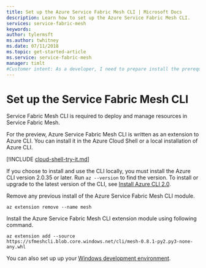 ```yaml
---
title: Set up the Azure Service Fabric Mesh CLI | Microsoft Docs
description: Learn how to set up the Azure Service Fabric Mesh CLI.
services: service-fabric-mesh
keywords:  
author: tylermsft
ms.author: twhitney
ms.date: 07/11/2018
ms.topic: get-started-article
ms.service: service-fabric-mesh
manager: timlt  
#Customer intent: As a developer, I need to prepare install the prerequisites to enable deployment to service fabric mesh.
---
```


# Set up the Service Fabric Mesh CLI
Service Fabric Mesh CLI is required to deploy and manage resources in Service Fabric Mesh. 

For the preview, Azure Service Fabric Mesh CLI is written as an extension to Azure CLI. You can install it in the Azure Cloud Shell or a local installation of Azure CLI. 

[!INCLUDE [cloud-shell-try-it.md](../../includes/cloud-shell-try-it.md)] 

If you choose to install and use the CLI locally, you must install the Azure CLI version 2.0.35 or later. Run `az --version` to find the version. To install or upgrade to the latest version of the CLI, see [Install Azure CLI 2.0][azure-cli-install].

Remove any previous install of the Azure Service Fabric Mesh CLI module.

```azurecli-interactive
az extension remove --name mesh
```

Install the Azure Service Fabric Mesh CLI extension module using following command. 

```azurecli-interactive
az extension add --source https://sfmeshcli.blob.core.windows.net/cli/mesh-0.8.1-py2.py3-none-any.whl
```

You can also set up up your [Windows development environment](service-fabric-mesh-howto-setup-developer-environment-sdk.md).

[azure-cli-install]: /cli/azure/install-azure-cli